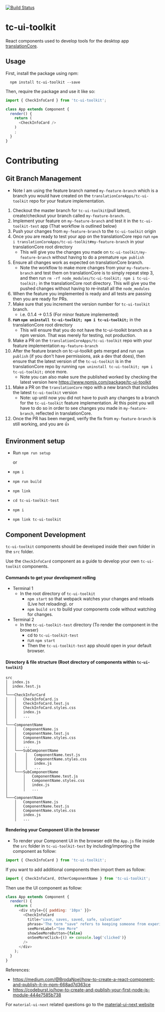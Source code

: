 [![Build Status](https://travis-ci.org/translationCoreApps/tc-ui-toolkit.svg?branch=master)](https://travis-ci.org/translationCoreApps/tc-ui-toolkit)

# tc-ui-toolkit
React components used to develop tools for the desktop app [translationCore](https://github.com/unfoldingWord-dev/translationCore).

## Usage

First, install the package using npm:
```
  npm install tc-ui-toolkit --save
```
Then, require the package and use it like so:

```js
import { CheckInfoCard } from 'tc-ui-toolkit';

class App extends Component {
  render() {
    return (
      <CheckInfoCard />
    )
    ;
  }
}
```

# Contributing
## Git Branch Management
- Note I am using the feature branch named `my-feature-branch` which is a branch you would have created on the `translationCoreApps/tc-ui-toolkit` repo for your feature implementation.

1. Checkout the master branch for `tc-ui-toolkit`(pull latest), create/checkout your branch called `my-feature-branch`.
2. Implement your feature on `my-feature-branch` and test it in the `tc-ui-toolkit-test` app (That workflow is outlined below)
3. Push your changes from `my-feature-branch` to the `tc-ui-toolkit` origin
3. Once you are ready to test your app on the translationCore repo run `npm i translationCoreApps/tc-ui-toolkit#my-feature-branch` in your translationCore root directory
    - This will give you the changes you made on `tc-ui-toolkit/my-feature-branch` without having to do a premature `npm publish`
4. Ensure all changes work as expected on translationCore branch.
    - Note the workflow to make more changes from your `my-feature-branch` and test them on translationCore is to simply repeat step 3, and then run `rm -rf node_modules/tc-ui-toolkit; npm i tc-ui-toolkit;` in the translationCore root directory. This will give you the pushed changes without having to re-install all the `node_modules`
5. When the feature you implemented is ready and all tests are passing then you are ready for PRs.
6. Make sure that you increment the version number for `tc-ui-toolkit` branch.
   - i.e. 0.1.4 -> 0.1.5 (For minor feature implemented)
7. **run `npm uninstall tc-ui-toolkit; npm i tc-ui-toolkit;`** in the translationCore root directory
   - This will ensure that you do not have the tc-ui-toolkit branch as a npm version. That was merely for testing, not production.
8. Make a PR on the `translationCoreApps/tc-ui-toolkit` repo with your feature implementation `my-feature-branch`
9. After the feature branch on tc-ui-toolkit gets merged and run `npm publish` (if you don't have permissions, ask a dev that does), then ensure that the latest version of the `tc-ui-toolkit` is in the translationCore repo by running `npm uninstall tc-ui-toolkit; npm i tc-ui-toolkit;` once more.
   - Note you can also make sure the published worked by checking the latest version here https://www.npmjs.com/package/tc-ui-toolkit
10. Make a PR on the `translationCore` repo with a new branch that includes the latest `tc-ui-toolkit` version
    - Note: up until now you did not have to push any changes to a branch for the `tc-ui-toolkit` feature implementation. At this point you will have to do so in order to see changes you made in `my-feature-branch`, reflected in translationCore.
11. Once the PR has been merged, verify the fix from `my-feature-branch` is still working, and you are :+1:

## Environment setup
- Run `npm run setup`

  or
- `npm i`
- `npm run build`
- `npm link`
- `cd tc-ui-toolkit-test`
- `npm i`
- `npm link tc-ui-toolkit`

## Component Development
`tc-ui-toolkit` components should be developed inside their own folder in the `src` folder.

Use the `CheckInfoCard` component as a guide to develop your own `tc-ui-toolkit` components.

#### Commands to get your development rolling
- Terminal 1
    - In the root directory of `tc-ui-toolkit`
        - `npm start` so that webpack watches your changes and reloads (Live hot reloading).
        or
        - `npm build src` to build your components code without watching for changes.
- Terminal 2
    - In the `tc-ui-toolkit-test` directory (To render the component in the browser)
      - cd to `tc-ui-toolkit-test`
      - run `npm start`
      - Then the `tc-ui-toolkit-test` app should open in your default browser.

#### Directory & file structure (Root directory of components within `tc-ui-toolkit`)

```
src
│  index.js
│  index.test.js
│
└───CheckInforCard
│   │   CheckInfoCard.js
│   │   CheckInfoCard.test.js
│   │   CheckInfoCard.styles.css
│   │   index.js
│   │   ...
│
└───ComponentName
│   │   ComponentName.js
│   │   ComponentName.test.js
│   │   ComponentName.styles.css
│   │   index.js
│   │   ...
│   └───SubComponentName
│   │    │   ComponentName.test.js
│   │    │   ComponentName.styles.css
│   │    │   index.js
│   │    │   ...
│   └───SubComponentName
│       │   ComponentName.test.js
│       │   ComponentName.styles.css
│       │   index.js
│       │   ...
│
└───ComponentName
    │   ComponentName.js
    │   ComponentName.test.js
    │   ComponentName.styles.css
    │   index.js
    │   ...
```

#### Rendering your Component UI in the browser

- To render your Component UI in the browser edit the `App.js` file inside the `src` folder in `tc-ui-toolkit-test` by including/importing the component as follow:

```js
import { CheckInfoCard } from 'tc-ui-toolkit';
```
If you want to add additional components then import them as follow:

```js
import { CheckInfoCard, OtherComponentName } from 'tc-ui-toolkit';
```

Then use the UI component as follow:

```js
class App extends Component {
  render() {
    return (
      <div style={{ padding: '10px' }}>
        <CheckInfoCard
          title="save, saves, saved, safe, salvation"
          phrase='The term "save" refers to keeping someone from experiencing something bad or harmful. To "be safe" means to be protected from harm or danger.'
          seeMoreLabel="See More"
          showSeeMoreButton={false}
          onSeeMoreClick={() => console.log('clicked')}
        />
      </div>
    );
  }
}
```

References:
- https://medium.com/@BrodaNoel/how-to-create-a-react-component-and-publish-it-in-npm-668ad7d363ce
- https://codeburst.io/how-to-create-and-publish-your-first-node-js-module-444e7585b738

For `material-ui-next` related questions go to the [material-ui-next website](https://material-ui-next.com/)


